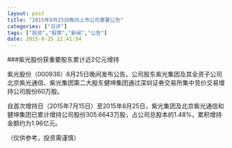 ```yaml
---
layout: post
title: "2015年8月25日晚间上市公司重要公告"
categories: ["日评"]
tags: ["投资","股票","新闻","公告"]
date: 2015-8-25 22:41:54
---
```

###紫光股份获重要股东累计近2亿元增持

紫光股份（000938）8月25日晚间发布公告，公司股东紫光集团及其全资子公司北京紫光通信、紫光集团第二大股东健坤集团通过深圳证券交易所集中竞价交易增持公司股份60万股。

自首次增持日（2015年7月15日）至2015年8月25日，紫光集团及北京紫光通信和健坤集团已累计增持公司股份305.6643万股，占公司总股本的1.48%，累积增持金额约为1.96亿元。

（仅供参考，投资需谨慎）
